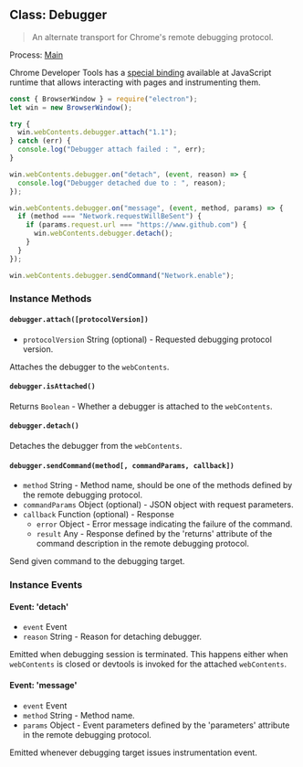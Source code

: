 ## Class: Debugger

> An alternate transport for Chrome's remote debugging protocol.

Process: [Main](../glossary.md#main-process)

Chrome Developer Tools has a [special binding][rdp] available at JavaScript
runtime that allows interacting with pages and instrumenting them.

```javascript
const { BrowserWindow } = require("electron");
let win = new BrowserWindow();

try {
  win.webContents.debugger.attach("1.1");
} catch (err) {
  console.log("Debugger attach failed : ", err);
}

win.webContents.debugger.on("detach", (event, reason) => {
  console.log("Debugger detached due to : ", reason);
});

win.webContents.debugger.on("message", (event, method, params) => {
  if (method === "Network.requestWillBeSent") {
    if (params.request.url === "https://www.github.com") {
      win.webContents.debugger.detach();
    }
  }
});

win.webContents.debugger.sendCommand("Network.enable");
```

### Instance Methods

#### `debugger.attach([protocolVersion])`

- `protocolVersion` String (optional) - Requested debugging protocol version.

Attaches the debugger to the `webContents`.

#### `debugger.isAttached()`

Returns `Boolean` - Whether a debugger is attached to the `webContents`.

#### `debugger.detach()`

Detaches the debugger from the `webContents`.

#### `debugger.sendCommand(method[, commandParams, callback])`

- `method` String - Method name, should be one of the methods defined by the
  remote debugging protocol.
- `commandParams` Object (optional) - JSON object with request parameters.
- `callback` Function (optional) - Response
  - `error` Object - Error message indicating the failure of the command.
  - `result` Any - Response defined by the 'returns' attribute of
    the command description in the remote debugging protocol.

Send given command to the debugging target.

### Instance Events

#### Event: 'detach'

- `event` Event
- `reason` String - Reason for detaching debugger.

Emitted when debugging session is terminated. This happens either when
`webContents` is closed or devtools is invoked for the attached `webContents`.

#### Event: 'message'

- `event` Event
- `method` String - Method name.
- `params` Object - Event parameters defined by the 'parameters'
  attribute in the remote debugging protocol.

Emitted whenever debugging target issues instrumentation event.

[rdp]: https://developer.chrome.com/devtools/docs/debugger-protocol
[`webcontents.findinpage`]: web-contents.md#contentsfindinpagetext-options
